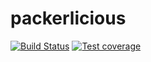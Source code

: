 # packerlicious
[![Build Status][build-status-badge]][build-status] [![Test coverage][test-coverage-badge]][test-coverage]

[build-status-badge]: https://travis-ci.org/mayn/packerlicious.svg?branch=master
[build-status]: https://travis-ci.org/mayn/packerlicious
[test-coverage-badge]: https://coveralls.io/repos/github/mayn/packerlicious/badge.svg?branch=master
[test-coverage]: https://coveralls.io/github/mayn/packerlicious
